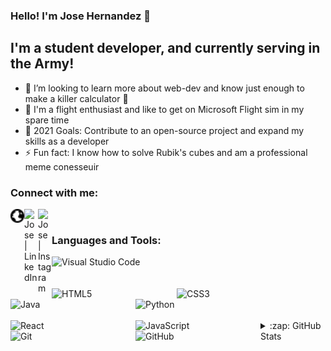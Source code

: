 ### Hello! I'm Jose Hernandez 👋

## I'm a student developer, and currently serving in the Army!

- 🌱 I’m looking to learn more about web-dev and know just enough to make a killer calculator 🧮
- 👯 I'm a flight enthusiast and like to get on Microsoft Flight sim in my spare time
- 🥅 2021 Goals: Contribute to an open-source project and expand my skills as a developer
- ⚡ Fun fact: I know how to solve Rubik's cubes and am a professional meme conesseuir

### Connect with me:

[<img align="left" alt="Jose | Portfolio" width="22px" src="https://raw.githubusercontent.com/iconic/open-iconic/master/svg/globe.svg" />][website]
[<img align="left" alt="Jose | LinkedIn" width="22px" src="https://cdn.jsdelivr.net/npm/simple-icons@v3/icons/linkedin.svg" />][linkedin]
[<img align="left" alt="Jose | Instagram" width="22px" src="https://cdn.jsdelivr.net/npm/simple-icons@v3/icons/instagram.svg" />][instagram]


<br />

### Languages and Tools:

<img align="left" alt="Visual Studio Code" width = "200px" src="https://i.imgur.com/7bKlOkX.png" />
<br />
<br />
<br />
<img align="left" alt="HTML5" width = "200px" src="https://i.imgur.com/an0cMvL.png" />
<img align="left" alt="CSS3" width = "200px" src="https://i.imgur.com/otMFJyc.png" />
<img align="left" alt="Java" width = "200px" src="https://i.imgur.com/Lf0NyFp.png" />
<img align="left" alt="Python" width = "200px" src="https://i.imgur.com/VyuGg8X.png" />
<br />
<br />
<br />
<img align="left" alt="React" width = "200px" src="https://i.imgur.com/dIJffYm.png" />
<img align="left" alt="JavaScript" width = "200px" src="https://i.imgur.com/CfvOrGz.png" />
<img align="left" alt="Git" width = "200px" src="https://i.imgur.com/xUbtuJG.png" />
<img align="left" alt="GitHub" width = "200px" src="https://i.imgur.com/b70PRlx.png" />


<details>
  <summary>:zap: GitHub Stats</summary>

  <img align="left" alt="Jose's GitHub Stats" src="https://github-readme-stats.codestackr.vercel.app/api?username=jhern603&show_icons=true&hide_border=true" />

</details>

[website]: https://jhern603.github.io/portfolio
[instagram]: https://www.instagram.com/jhernandez554/
[linkedin]: https://www.linkedin.com/in/jose-hernandez-b587a3114/
[webdevplaylist]: #
